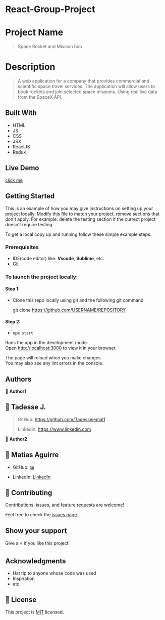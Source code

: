 # React-Group-Project
# Project Name

> Space Rocket and Mission hub

# Description

>  A web application for a company that provides commercial and scientific space travel services. The application will allow users to book rockets and join selected space missions. Using real live data from the SpaceX API.

## Built With

- HTML
- JS
- CSS
- JSX
- ReactJS
- Redux

## Live Demo

[click me](https://lokurasrlz.github.io/Space-Travelers)

## Getting Started

This is an example of how you may give instructions on setting up your project locally. Modify this file to match your project, remove sections that don't apply. For example: delete the testing section if the currect project doesn't require testing.

To get a local copy up and running follow these simple example steps.

### Prerequisites
 - IDE(code editor) like: **Vscode**, **Sublime**, etc.  
 - [Git](https://www.linode.com/docs/guides/how-to-install-git-on-linux-mac-and-windows/)


### To launch the project locally:

#### Step 1:
- Clone this repo locally using git and the following git command

  git clone https://github.com/USERNAME/REPOSITORY

#### Step 2:

- `npm start`

Runs the app in the development mode.\
Open [http://localhost:3000](http://localhost:3000) to view it in your browser.

The page will reload when you make changes.\
You may also see any lint errors in the console.
## Authors

👤 **Author1**

## 👤 Tadesse J.

  > GitHub: https://github.com/Tadessejemal1 
  > 
  > LinkedIn: https://www.linkedin.com

👤 **Author2**

## 👤 Matias Aguirre

- GitHub: [@](https://github.com/LokurasRlz)

- LinkedIn: [LinkedIn](https://www.linkedin.com/in/)

## 🤝 Contributing

Contributions, issues, and feature requests are welcome!

Feel free to check the [issues page](../../issues/).

## Show your support

Give a ⭐️ if you like this project!

## Acknowledgments

- Hat tip to anyone whose code was used
- Inspiration
- etc

## 📝 License

This project is [MIT](./MIT.md) licensed.
